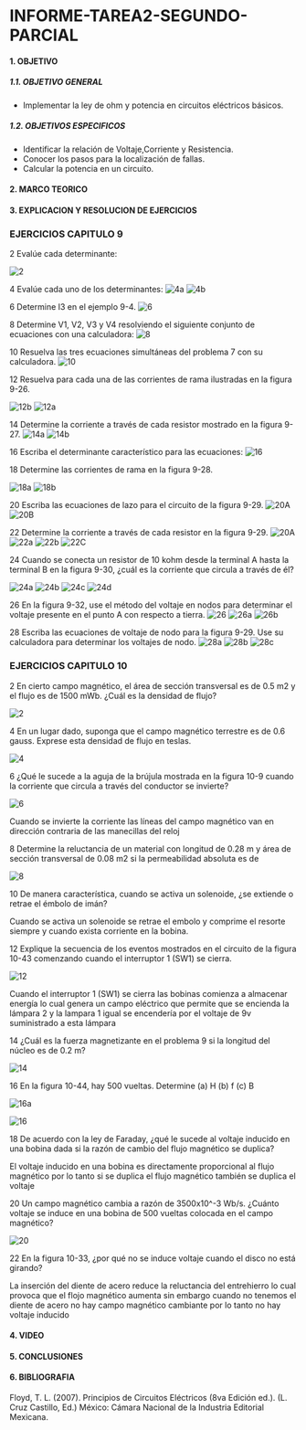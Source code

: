 # INFORME-TAREA2-SEGUNDO-PARCIAL

#### 1. OBJETIVO
##### 1.1. OBJETIVO GENERAL

- Implementar la ley de ohm y potencia en circuitos eléctricos básicos.  

##### 1.2. OBJETIVOS ESPECIFICOS

- Identificar la relación de Voltaje,Corriente y Resistencia.
- Conocer los pasos para la localización de fallas.
- Calcular la potencia en un circuito.

#### 2. MARCO TEORICO

#### 3. EXPLICACION Y RESOLUCION DE EJERCICIOS
### EJERCICIOS CAPITULO 9

2 Evalúe cada determinante:

![2](https://user-images.githubusercontent.com/105374903/178077076-6dd43263-7ee9-4e59-a114-a7e42c409ca4.jpg)

4 Evalúe cada uno de los determinantes:
![4a](https://user-images.githubusercontent.com/105374903/178077085-3c54c4a5-dce8-48f6-be30-dce5ec098e8a.jpg)
![4b](https://user-images.githubusercontent.com/105374903/178077094-a77cb653-c20a-44ad-84ab-8ce1bbf9ef6c.jpg)

6 Determine I3 en el ejemplo 9-4.
![6](https://user-images.githubusercontent.com/105374903/178077146-f7924c17-d489-4bff-a3e8-4d5ee1d19adc.jpg)

8 Determine V1, V2, V3 y V4 resolviendo el siguiente conjunto de ecuaciones con una calculadora:
![8](https://user-images.githubusercontent.com/105374903/178077158-8a4cd3a6-1dbb-42a6-899e-e692668b5535.jpg)

10 Resuelva las tres ecuaciones simultáneas del problema 7 con su calculadora.
![10](https://user-images.githubusercontent.com/105374903/178077171-5da16d04-9705-4c92-b341-933a3d7757ea.jpg)

12 Resuelva para cada una de las corrientes de rama ilustradas en la figura 9-26.

![12b](https://user-images.githubusercontent.com/105374903/178077208-bbbc2b16-ebe8-4daa-b4ff-73f14bc06ef2.jpg)
![12a](https://user-images.githubusercontent.com/105374903/178077200-d4d84dd4-f3d4-47f7-acc9-f22a11f6fa65.jpg)


14 Determine la corriente a través de cada resistor mostrado en la figura 9-27.
![14a](https://user-images.githubusercontent.com/105374903/178077220-6c1cb49d-e485-40ef-a85a-5b81306a0757.jpg)
![14b](https://user-images.githubusercontent.com/105374903/178077228-ced42db5-9e02-4ad8-a12f-d5c022047850.jpg)

16 Escriba el determinante característico para las ecuaciones:
![16](https://user-images.githubusercontent.com/105374903/178077256-b17e52d5-0c17-4d3e-b324-c8d17e00a10c.jpg)

18 Determine las corrientes de rama en la figura 9-28.

![18a](https://user-images.githubusercontent.com/105374903/178077279-72b9bcd7-3469-45d7-8cb3-4db9dbde7391.jpg)
![18b](https://user-images.githubusercontent.com/105374903/178077286-531cf47f-c049-448c-83b0-53a2542dff02.jpg)

20 Escriba las ecuaciones de lazo para el circuito de la figura 9-29.
![20A](https://user-images.githubusercontent.com/105374903/178077294-d6c670b2-e936-4973-9b4a-06a38c7e2ca1.jpg)
![20B](https://user-images.githubusercontent.com/105374903/178077297-d7ead051-9b0d-4fbe-b226-762143f67f0b.jpg)

22 Determine la corriente a través de cada resistor en la figura 9-29.
![20A](https://user-images.githubusercontent.com/105374903/178077315-1209737a-614e-4720-a5fc-4feae719708d.jpg)
![22a](https://user-images.githubusercontent.com/105374903/178077322-aac434e1-d700-4946-93af-5d28b4c6d8f4.jpg)
![22b](https://user-images.githubusercontent.com/105374903/178077325-958e1efa-7ef9-4774-8d38-849a839801b9.jpg)
![22C](https://user-images.githubusercontent.com/105374903/178077331-a950bd60-9660-460e-bf5d-1dc50d75f29f.jpg)

24 Cuando se conecta un resistor de 10 kohm desde la terminal A hasta la terminal B en la figura 9-30, ¿cuál
es la corriente que circula a través de él?

![24a](https://user-images.githubusercontent.com/105374903/178077341-7210f025-0721-491f-96c6-62572c03c685.jpg)
![24b](https://user-images.githubusercontent.com/105374903/178077349-8b82b93d-1425-4450-bce6-bec41702e137.jpg)
![24c](https://user-images.githubusercontent.com/105374903/178077357-c5e98caa-cbd2-424c-adc3-b87f2969a3f4.jpg)
![24d](https://user-images.githubusercontent.com/105374903/178077366-a5be6912-3e80-491d-b288-d98f77dbd094.jpg)

26 En la figura 9-32, use el método del voltaje en nodos para determinar el voltaje presente en el punto A
con respecto a tierra.
![26](https://user-images.githubusercontent.com/105374903/178077465-c9c5efab-0175-4c64-975e-b2d8141317c3.jpg)
![26a](https://user-images.githubusercontent.com/105374903/178077378-9859657b-f828-4752-8d78-cd3fd31af2c4.jpg)
![26b](https://user-images.githubusercontent.com/105374903/178077386-8e9d4b77-49eb-4033-834e-44d64f97bf3d.jpg)

28 Escriba las ecuaciones de voltaje de nodo para la figura 9-29. Use su calculadora para determinar los
voltajes de nodo.
![28a](https://user-images.githubusercontent.com/105374903/178077394-d16764ed-25a8-40e9-a793-dcfc16e8ad58.jpg)
![28b](https://user-images.githubusercontent.com/105374903/178077400-4aaad280-27e0-4aa5-a685-310ba6b8396e.jpg)
![28c](https://user-images.githubusercontent.com/105374903/178077411-6ca8a055-f411-455e-9154-ae4bcc7c28ed.jpg)

### EJERCICIOS CAPITULO 10
2 En cierto campo magnético, el área de sección transversal es de 0.5 m2 y el flujo es de 1500 mWb.
¿Cuál es la densidad de flujo?

![2](https://user-images.githubusercontent.com/105374903/178080868-40688a6b-1e5b-443c-b4b7-78e467eda67d.jpg)

4 En un lugar dado, suponga que el campo magnético terrestre es de 0.6 gauss. Exprese esta densidad de
flujo en teslas.

![4](https://user-images.githubusercontent.com/105374903/178080881-573873be-1524-4fe3-b652-4eb0b942ce04.jpg)

6 ¿Qué le sucede a la aguja de la brújula mostrada en la figura 10-9 cuando la corriente que circula a través
del conductor se invierte?

![6](https://user-images.githubusercontent.com/105374903/178080894-760b1326-145d-4f99-9b10-30bb3c333bbb.jpg)

Cuando se invierte la corriente las líneas del campo magnético van en dirección contraria de las manecillas del reloj

8 Determine la reluctancia de un material con longitud de 0.28 m y área de sección transversal de 0.08
m2 si la permeabilidad absoluta es de

![8](https://user-images.githubusercontent.com/105374903/178080899-b7aa0115-1789-4c30-acab-c18319dfdd41.jpg)

10 De manera característica, cuando se activa un solenoide, ¿se extiende o retrae el émbolo de imán?

Cuando se activa un solenoide se retrae el embolo y comprime el resorte siempre y cuando exista corriente en la bobina.

12 Explique la secuencia de los eventos mostrados en el circuito de la figura 10-43 comenzando cuando
el interruptor 1 (SW1) se cierra.

![12](https://user-images.githubusercontent.com/105374903/178080919-ea8373a2-9fdc-480f-98a7-52f06fa31aa6.jpg)

Cuando el interruptor 1 (SW1) se cierra las bobinas comienza a almacenar energía lo cual genera un campo eléctrico que permite que se encienda la lámpara 2 y la lampara 1 igual se encendería por el voltaje de 9v suministrado a esta lámpara

14 ¿Cuál es la fuerza magnetizante en el problema 9 si la longitud del núcleo es de 0.2 m?

![14](https://user-images.githubusercontent.com/105374903/178080931-ac9531d0-60f9-42e3-8376-d270bf1f0ca7.jpg)

16 En la figura 10-44, hay 500 vueltas. Determine
(a) H (b) f (c) B

![16a](https://user-images.githubusercontent.com/105374903/178080944-9465a23a-bee7-4574-a6d2-f2e8a79332b0.jpg)

![16](https://user-images.githubusercontent.com/105374903/178080953-75083eac-7ef5-4cf4-97dc-8c255e75df76.jpg)

18 De acuerdo con la ley de Faraday, ¿qué le sucede al voltaje inducido en una bobina dada si la razón de
cambio del flujo magnético se duplica?

El voltaje inducido en una bobina es directamente proporcional al flujo magnético por lo tanto si se duplica el flujo magnético también se duplica el voltaje

20 Un campo magnético cambia a razón de 3500x10^-3 Wb/s. ¿Cuánto voltaje se induce en una bobina
de 500 vueltas colocada en el campo magnético?

![20](https://user-images.githubusercontent.com/105374903/178081030-51d365cb-4a0f-4581-9016-cd3259bc8d59.jpg)

22 En la figura 10-33, ¿por qué no se induce voltaje cuando el disco no está girando?

La inserción del diente de acero reduce la reluctancia del entrehierro lo cual provoca que el flojo magnético aumenta sin embargo cuando no tenemos el diente de acero no hay campo magnético cambiante por lo tanto no hay voltaje inducido

#### 4. VIDEO

#### 5. CONCLUSIONES


#### 6. BIBLIOGRAFIA
Floyd, T. L. (2007). Principios de Circuitos Eléctricos (8va Edición ed.). (L. Cruz Castillo, Ed.) México: Cámara Nacional de la Industria Editorial Mexicana.
